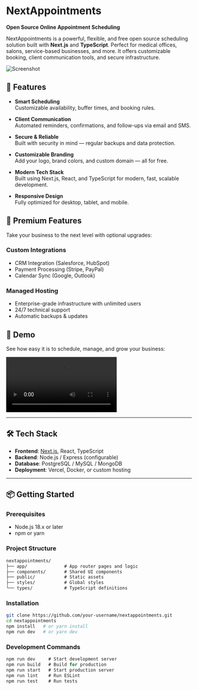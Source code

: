 # NextAppointments

**Open Source Online Appointment Scheduling**

NextAppointments is a powerful, flexible, and free open source scheduling solution built with **Next.js** and **TypeScript**. Perfect for medical offices, salons, service-based businesses, and more. It offers customizable booking, client communication tools, and secure infrastructure.

![Screenshot](https://nextappointments.net/images/appointment-calendar-demo.png)

## 🚀 Features

- **Smart Scheduling**  
  Customizable availability, buffer times, and booking rules.

- **Client Communication**  
  Automated reminders, confirmations, and follow-ups via email and SMS.

- **Secure & Reliable**  
  Built with security in mind — regular backups and data protection.

- **Customizable Branding**  
  Add your logo, brand colors, and custom domain — all for free.

- **Modern Tech Stack**  
  Built using Next.js, React, and TypeScript for modern, fast, scalable development.

- **Responsive Design**  
  Fully optimized for desktop, tablet, and mobile.

## 🔧 Premium Features

Take your business to the next level with optional upgrades:

### Custom Integrations
- CRM Integration (Salesforce, HubSpot)
- Payment Processing (Stripe, PayPal)
- Calendar Sync (Google, Outlook)

### Managed Hosting
- Enterprise-grade infrastructure with unlimited users
- 24/7 technical support
- Automatic backups & updates


## 🎥 Demo

See how easy it is to schedule, manage, and grow your business:

![Watch the demo](https://nextappointments.net/videos/demo.mp4)

---

## 🛠 Tech Stack

- **Frontend**: [Next.js](https://nextjs.org/), React, TypeScript  
- **Backend**: Node.js / Express (configurable)  
- **Database**: PostgreSQL / MySQL / MongoDB  
- **Deployment**: Vercel, Docker, or custom hosting

---

## 📦 Getting Started

### Prerequisites

- Node.js 18.x or later
- npm or yarn

### Project Structure

```markdown
nextappointments/
├── app/              # App router pages and logic
├── components/       # Shared UI components
├── public/           # Static assets
├── styles/           # Global styles
└── types/            # TypeScript definitions
```
### Installation

```bash
git clone https://github.com/your-username/nextappointments.git
cd nextappointments
npm install   # or yarn install
npm run dev   # or yarn dev
```

### Development Commands
```javascript
npm run dev     # Start development server
npm run build   # Build for production
npm run start   # Start production server
npm run lint    # Run ESLint
npm run test    # Run tests
```
